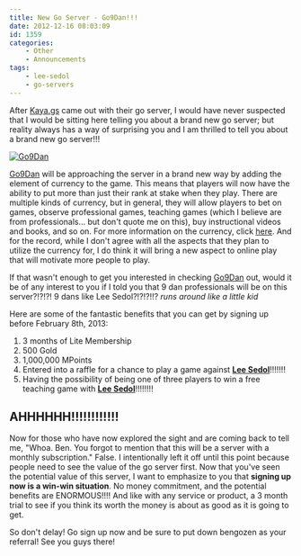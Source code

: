 ```yaml
---
title: New Go Server - Go9Dan!!!
date: 2012-12-16 08:03:09
id: 1359
categories:
	- Other
	- Announcements
tags:
	- lee-sedol
	- go-servers
---
```


After [Kaya.gs](http://www.kaya.gs "Kaya Go Server") came out with their go server, I would have never suspected that I would be sitting here telling you about a brand new go server; but reality always has a way of surprising you and I am thrilled to tell you about a brand new go server!!!

[![Go9Dan](http://www.bengozen.com/wp-content/uploads/2012/12/go9dan-logo.png)](http://www.go9dan.com)

[Go9Dan](http://www.go9dan.com "Go9Dan Go Server") will be approaching the server in a brand new way by adding the element of currency to the game. This means that players will now have the ability to put more than just their rank at stake when they play. There are multiple kinds of currency, but in general, they will allow players to bet on games, observe professional games, teaching games (which I believe are from professionals... but don't quote me on this), buy instructional videos and books, and so on. For more information on the currency, click [here](http://go9dan.com/Home/Getstarted#currencies "Go9Dan Currency Info Page"). And for the record, while I don't agree with all the aspects that they plan to utilize the currency for, I do think it will bring a new aspect to online play that will motivate more people to play.

If that wasn't enough to get you interested in checking [Go9Dan](http://www.go9dan.com "Go9Dan Go Server") out, would it be of any interest to you if I told you that 9 dan professionals will be on this server?!?!?! 9 dans like Lee Sedol?!?!?!!? *_runs around like a little kid_*

Here are some of the fantastic benefits that you can get by signing up before February 8th, 2013:

1.  3 months of Lite Membership
2.  500 Gold
3.  1,000,000 MPoints
4.  Entered into a raffle for a chance to play a game against [**Lee Sedol**](http://senseis.xmp.net/?LeeSedol "Lee Sedol Sensei")!!!!!!!
5.  Having the possibility of being one of three players to win a free teaching game with [**Lee Sedol**](http://senseis.xmp.net/?LeeSedol "Lee Sedol Sensei")!!!!!!!!

## AHHHHHH!!!!!!!!!!!!

Now for those who have now explored the sight and are coming back to tell me, "Whoa. Ben. You forgot to mention that this will be a server with a monthly subscription." False. I intentionally left it off until this point because people need to see the value of the go server first. Now that you've seen the potential value of this server, I want to emphasize to you that **signing up now is a win-win situation**. No money commitment, and the potential benefits are ENORMOUS!!!! And like with any service or product, a 3 month trial to see if you think its worth the money is about as good as it is going to get.

So don't delay! Go sign up now and be sure to put down bengozen as your referral! See you guys there!